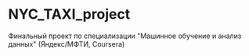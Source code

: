 # NYC_TAXI_project
Финальный проект по специализации "Машинное обучение и анализ данных" (Яндекс/МФТИ, Coursera)
